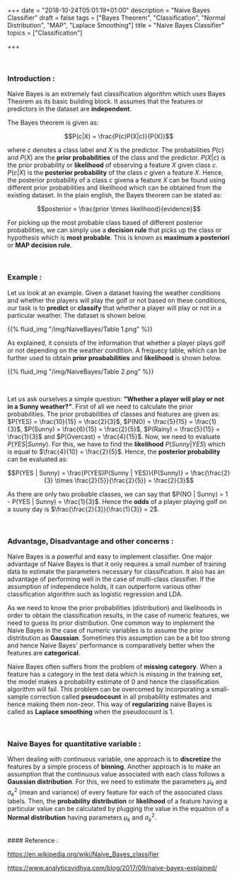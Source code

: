 +++
date = "2018-10-24T05:01:19+01:00"
description = "Naive Bayes Classifier"
draft = false
tags = ["Bayes Theorem", "Classification", "Normal Distribution", "MAP", "Laplace Smoothing"]
title = "Naive Bayes Classifier"
topics = ["Classification"]

+++


</br>

### Introduction :

Naive Bayes is an extremely fast classification algorithm which uses Bayes Theorem as its basic building block. It assumes that the features or predictors in the dataset are <b>independent</b>.

The Bayes theorem is given as:

$$P(c|X) = \frac{P(c)P(X|c)}{P(X)}$$

where $c$ denotes a class label and $X$ is the predictor. The probabilities $P(c)$ and $P(X)$ are the <b>prior probabilities</b> of the class and the predictor. $P(X|c)$ is the prior probability or <b>likelihood</b> of observing a feature $X$ given class $c$. $P(c|X)$ is the <b>posterior probability</b> of the class $c$ given a feature $X$. Hence, the posterior probability of a class $c$ givena a feature $X$ can be found using different prior probabilities and likelihood which can be obtained from the existing dataset. In the plain english, the Bayes theorem can be stated as:

$$posterior = \frac{prior \times likelihood}{evidence}$$

For picking up the most probable class based of different posterior probabilities, we can simply use a <b>decision rule</b> that picks up the class or hypothesis which is <b>most probable</b>. This is known as <b> maximum a posteriori</b> or <b>MAP decision rule</b>.

</br>

### Example :

Let us look at an example. Given a dataset having the weather conditions and whether the players will play the golf or not based on these conditions, our task is to <b>predict</b> or <b>classify</b> that whether a player will play or not in a particular weather. The dataset is shown below.

{{% fluid_img "/img/NaiveBayes/Table 1.png" %}}

As explained, it consists of the information that whether a player plays golf or not depending on the weather condition. A frequecy table, which can be further used to obtain <b>prior proababilities</b> and <b>likelihood</b> is shown below.

{{% fluid_img "/img/NaiveBayes/Table 2.png" %}}

</br>

Let us ask ourselves a simple question: <b>"Whether a player will play or not in a Sunny weather?"</b>. First of all we need to calculate the prior probabilities. The prior probabilities of classes and features are given as: $P(YES) = \frac{10}{15} = \frac{2}{3}$, $P(NO) = \frac{5}{15} = \frac{1}{3}$, $P(Sunny) = \frac{6}{15} = \frac{2}{5}$, $P(Rainy) = \frac{5}{15} = \frac{1}{3}$ and $P(Overcast) = \frac{4}{15}$. Now, we need to evaluate $P(YES|Sunny)$. For this, we have to find the <b>likelihood</b> $P(Sunny | YES)$ which is equal to $\frac{4}{10} = \frac{2}{5}$. Hence, the <b>posterior probability</b> can be evaluated as:

$$P(YES | Sunny) = \frac{P(YES)P(Sunny | YES)}{P(Sunny)} = \frac{\frac{2}{3} \times \frac{2}{5}}{\frac{2}{5}} = \frac{2}{3}$$

As there are only two probable classes, we can say that $P(NO | Sunny) = 1 - P(YES | Sunny) = \frac{1}{3}$. Hence the <b>odds</b> of a player playing golf on a suuny day is $\frac{\frac{2}{3}}{\frac{1}{3}} = 2$.

</br>

### Advantage, Disadvantage and other concerns :

Naive Bayes is a powerful and easy to implement classifier. One major advantage of Naive Bayes is that it only requires a small number of training data to estimate the parameters necessary for classification. It also has an advantage of performing well in the case of multi-class classifier. If the assumption of independece holds, it can outperform various other classification algorithm such as logistic regression and LDA.

As we need to know the prior probabilities (distribution) and likelihoods in order to obtain the classification results, in the case of numeric features, we need to guess its prior distribution. One common way to implement the Naive Bayes in the case of numeric variables is to assume the prior distribution as <b>Gaussian</b>. Sometimes this assumption can be a bit too strong and hence Naive Bayes' performance is comparatively better when the features are <b>categorical</b>.

Naive Bayes often suffers from the problem of <b>missing category</b>. When a feature has a category in the test data which is missing in the training set, the model makes a probability estimate of 0 and hence the classification algorithm will fail. This problem can be overcomed by incorporating a small-sample correction called <b>pseudocount</b> in all probability estimates and hence making them non-zeor. This way of <b>regularizing</b> naive Bayes is called as <b>Laplace smoothing</b> when the pseudocount is 1.

</br>

### Naive Bayes for quantitative variable :

When dealing with continuous variable, one approach is to <b>discretize</b> the features by a simple process of <b>binning</b>. Another approach is to make an assumption that the continuous value associated with each class follows a <b>Gaussian distribution</b>. For this, we need to estimate the parameters $\mu_k$ and $\sigma_k^2$ (mean and variance) of every feature for each of the associated class labels. Then, the <b>probability distribution</b> or <b>likelihood</b> of a feature having a particular value can be calculated by plugging the value in the equation of a <b>Normal distribution</b> having parameters $\mu_k$ and $\sigma_k^2$.

</br>
#### Reference :

https://en.wikipedia.org/wiki/Naive_Bayes_classifier

https://www.analyticsvidhya.com/blog/2017/09/naive-bayes-explained/
